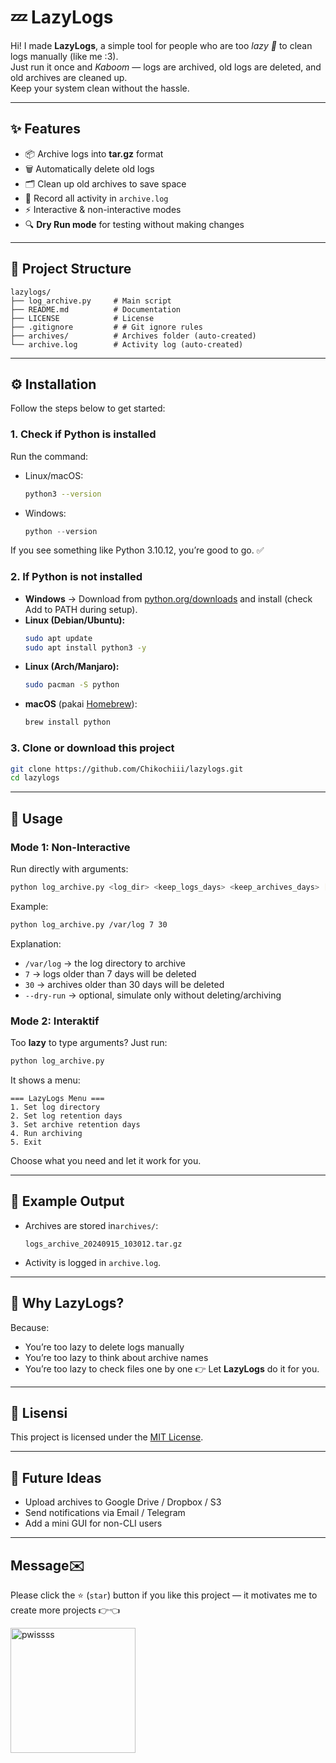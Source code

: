 # 💤 LazyLogs


Hi! I made **LazyLogs**, a simple tool for people who are too *lazy 🧢* to clean logs manually (like me :3).  
Just run it once and *Kaboom* — logs are archived, old logs are deleted, and old archives are cleaned up.  
Keep your system clean without the hassle.

---

## ✨ Features

- 📦 Archive logs into **tar.gz** format  
- 🗑️ Automatically delete old logs  
- 🗂️ Clean up old archives to save space  
- 📝 Record all activity in `archive.log`  
- ⚡ Interactive & non-interactive modes  
- 🔍 **Dry Run mode** for testing without making changes 

---

## 📂 Project Structure

```
lazylogs/
├── log_archive.py     # Main script
├── README.md          # Documentation
├── LICENSE            # License
├── .gitignore         # # Git ignore rules
├── archives/          # Archives folder (auto-created)
└── archive.log        # Activity log (auto-created)
```

---

## ⚙️ Installation
Follow the steps below to get started:

### 1. Check if Python is installed
Run the command:

- Linux/macOS:
  ```bash
  python3 --version
  ```
- Windows:
  ```powershell
  python --version
  ```

If you see something like Python 3.10.12, you’re good to go. ✅ 

### 2. If Python is not installed
- **Windows** → Download from [python.org/downloads](https://www.python.org/downloads/) and install (check Add to PATH during setup).  
- **Linux (Debian/Ubuntu):**
  ```bash
  sudo apt update
  sudo apt install python3 -y
  ```
- **Linux (Arch/Manjaro):**
  ```bash
  sudo pacman -S python
  ```
- **macOS** (pakai [Homebrew](https://brew.sh/)):
  ```bash
  brew install python
  ```

### 3. Clone or download this project
```bash
git clone https://github.com/Chikochiii/lazylogs.git
cd lazylogs
```

---

## 🚀 Usage

### Mode 1: Non-Interactive
Run directly with arguments:
```bash
python log_archive.py <log_dir> <keep_logs_days> <keep_archives_days> [--dry-run]
```

Example:
```bash
python log_archive.py /var/log 7 30
```

Explanation:
- `/var/log` → the log directory to archive    
- `7` → logs older than 7 days will be deleted
- `30` →  archives older than 30 days will be deleted 
- `--dry-run` → optional, simulate only without deleting/archiving 

### Mode 2: Interaktif
Too **lazy** to type arguments? Just run:
```bash
python log_archive.py
```
It shows a menu:
```
=== LazyLogs Menu ===
1. Set log directory
2. Set log retention days
3. Set archive retention days
4. Run archiving
5. Exit
```
Choose what you need and let it work for you.

---

## 📝 Example Output

- Archives are stored in`archives/`:
  ```
  logs_archive_20240915_103012.tar.gz
  ```
- Activity is logged in `archive.log`.

---

## 🤔 Why LazyLogs?

Because:
- You’re too lazy to delete logs manually
- You’re too lazy to think about archive names
- You’re too lazy to check files one by one
👉 Let **LazyLogs** do it for you.

---

## 📜 Lisensi

This project is licensed under the [MIT License](LICENSE).

---

## 🌟 Future Ideas

- Upload archives to Google Drive / Dropbox / S3
- Send notifications via Email / Telegram
- Add a mini GUI for non-CLI users 

---

## Message✉️
Please click the ⭐ (`star`) button if you like this project — it motivates me to create more projects 👉👈

<img src="https://i.ibb.co.com/Fbsw7bwC/pwissss.webp" alt="pwissss" width="200px" border="0">
